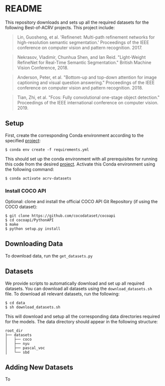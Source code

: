 # README #

This repository downloads and sets up all the required datasets for the following Best-of-ACRV projects. This project include:

> Lin, Guosheng, et al. 'Refinenet: Multi-path refinement networks for 
> high-resolution semantic segmentation.' Proceedings of the IEEE conference on 
> computer vision and pattern recognition. 2017.

> Nekrasov, Vladimir, Chunhua Shen, and Ian Reid. "Light-Weight RefineNet for 
> Real-Time Semantic Segmentation." British Machine Vision Conference, 2018.

> Anderson, Peter, et al. "Bottom-up and top-down attention for image captioning and visual question answering." 
> Proceedings of the IEEE conference on computer vision and pattern recognition. 2018.

> Tian, Zhi, et al. "Fcos: Fully convolutional one-stage object detection." 
> Proceedings of the IEEE international conference on computer vision. 2019.


## Setup ##
First, create the corresponding Conda environment according to the specified [project](https://github.com/best-of-acrv):
```
$ conda env create -f requirements.yml
```
This should set up the conda environment with all prerequisites for running this code from the desired [project](https://github.com/best-of-acrv). 
Activate this Conda environment using the following command:
```
$ conda activate acrv-datasets
```

### Install COCO API ### 
Optional: clone and install the official COCO API Git Repository (if using the COCO dataset):
```
$ git clone https://github.com/cocodataset/cocoapi
$ cd cocoapi/PythonAPI
$ make
$ python setup.py install
```

## Downloading Data ##
To download data, run the ``get_datasets.py``


## Datasets ##
We provide scripts to automatically download and set up all required datasets. You can download all datasets using the ```download_datasets.sh``` file. 
To download all relevant datasets, run the following:
```
$ cd data
$ sh download_datasets.sh
```

This will download and setup all the corresponding data directories required for the models. The data directory should
appear in the following structure:
```
root_dir
├── datasets
│   ├── coco
│   ├── nyu
│   ├── pascal_voc
│   └── sbd
```

## Adding New Datasets ##
To 